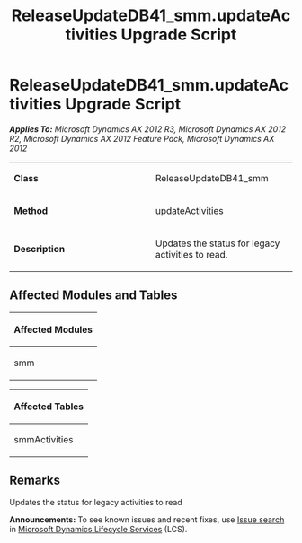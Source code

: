 ﻿---
title: ReleaseUpdateDB41_smm.updateActivities Upgrade Script
TOCTitle: ReleaseUpdateDB41_smm.updateActivities Upgrade Script
ms:assetid: 963cf432-33ab-ea5e-9915-2048532e3fc8
ms:mtpsurl: https://msdn.microsoft.com/en-us/library/JJ686185(v=AX.60)
ms:contentKeyID: 49709889
ms.date: 05/18/2015
mtps_version: v=AX.60
---

# ReleaseUpdateDB41\_smm.updateActivities Upgrade Script 


_**Applies To:** Microsoft Dynamics AX 2012 R3, Microsoft Dynamics AX 2012 R2, Microsoft Dynamics AX 2012 Feature Pack, Microsoft Dynamics AX 2012_

<table>
<colgroup>
<col style="width: 50%" />
<col style="width: 50%" />
</colgroup>
<tbody>
<tr class="odd">
<td><p><strong>Class</strong></p></td>
<td><p>ReleaseUpdateDB41_smm</p></td>
</tr>
<tr class="even">
<td><p><strong>Method</strong></p></td>
<td><p>updateActivities</p></td>
</tr>
<tr class="odd">
<td><p><strong>Description</strong></p></td>
<td><p>Updates the status for legacy activities to read.</p></td>
</tr>
</tbody>
</table>


## Affected Modules and Tables

<table>
<colgroup>
<col style="width: 100%" />
</colgroup>
<thead>
<tr class="header">
<th><p>Affected Modules</p></th>
</tr>
</thead>
<tbody>
<tr class="odd">
<td><p>smm</p></td>
</tr>
</tbody>
</table>


<table>
<colgroup>
<col style="width: 100%" />
</colgroup>
<thead>
<tr class="header">
<th><p>Affected Tables</p></th>
</tr>
</thead>
<tbody>
<tr class="odd">
<td><p>smmActivities</p></td>
</tr>
</tbody>
</table>


## Remarks

Updates the status for legacy activities to read

  
**Announcements:** To see known issues and recent fixes, use [Issue search](http://go.microsoft.com/fwlink/?linkid=389258) in [Microsoft Dynamics Lifecycle Services](http://go.microsoft.com/fwlink/?linkid=306505) (LCS).

